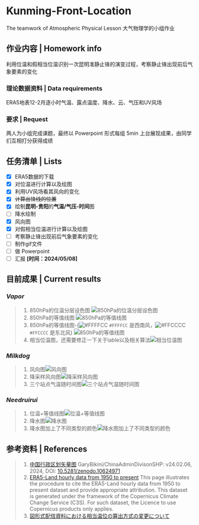 # Kunming-Front-Location
The teamwork of Atmospheric Physical Lesson
大气物理学的小组作业

## 作业内容 | Homework info
利用位温和假相当位温识别一次昆明准静止锋的演变过程，考察静止锋出现前后气象要素的变化

### 理论数据资料 | Data requirements
ERA5地表12-2月逐小时气温、露点温度、降水、云、气压和UV风场

### 要求 | Request
两人为小组完成课题，最终以 Powerpoint 形式每组 5min 上台展现成果，由同学们互相打分获得成绩

## 任务清单 | Lists
- [x] ERA5数据的下载
- [x] 对位温进行计算以及绘图
- [x] 利用UV风场看其风向的变化
- [x] ~~计算出锋线的位置~~
- [x] 绘制**昆明-贵阳**的**气温/气压-时间**图
- [ ] 降水绘制
- [x] 风向图
- [x] 对假相当位温进行计算以及绘图
- [ ] 考察静止锋出现前后气象要素的变化
- [ ] 制作gif文件
- [ ] 做 Powerpoint
- [ ] 汇报 **[时间：2024/05/08]**

## 目前成果 | Current results
### *Vapor*
>1. 850hPa的位温分层设色图
![850hPa的位温分层设色图](Project/img/Figure_2.png)
>2. 850hPa的等值线图
![850hPa的等值线图](Project/img/Figure_1.png)
>3. 850hPa的等值线图-(![#FFFFCC](https://placehold.co/15x15/FFFFCC/FFFFCC.png) `#FFFFCC` 是西南风，![#FFCCCC](https://placehold.co/15x15/FFCCCC/FFCCCC.png) `#FFCCCC` 是东北风)
![850hPa的等值线图](Project/img/Figure_3.png)
>4. 相当位温图，还需要修正一下关于lable以及相关算法![相当位温图](Project/img/Figure_10.png)

### *Milkdog*
>1. 风向图![风向图](Project/img/Figure_4.png)
>2. 降采样风向图![降采样风向图](Project/img/Figure_5.png)
>3. 三个站点气温随时间图![三个站点气温随时间图](Project/img/Figure_6.png)

### *Needruirui*
>1. 位温+等值线图![位温+等值线图](Project/img/Figure_7.png)
>2. 降水图![降水图](Project/img/Figure_8.png)
>3. 降水图加上了不同类型的颜色![降水图加上了不同类型的颜色](Project/img/Figure_9.png)


## 参考资料 | References
> 1.  [中国行政区划矢量图](https://github.com/GaryBikini/ChinaAdminDivisonSHP) 
> GaryBikini/ChinaAdminDivisonSHP: v24.02.06, 2024, DOI: [10.5281/zenodo.10624971](https://zenodo.org/badge/latestdoi/269489269)
> 2.  [ERA5-Land hourly data from 1950 to present](https://cds.climate.copernicus.eu/cdsapp#!/dataset/reanalysis-era5-land) 
> This page illustrates the procedure to cite the ERA5-Land hourly data from 1950 to present dataset and provide appropriate attribution. This dataset is generated under the framework of the Copernicus Climate Change Service (C3S). For such dataset, the Licence to use Copernicus products only applies.
> 3. [図形式配信資料における相当温位の算出方式の変更について](https://www.data.jma.go.jp/suishin/jyouhou/pdf/371.pdf)